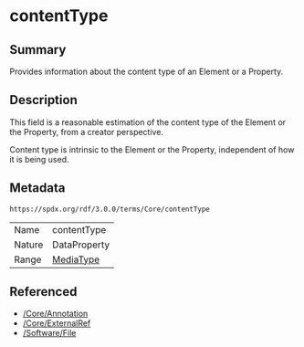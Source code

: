 <!-- Automatically generated by spec-parser v2.3.0 on 2024-07-29T18:25:30.305944+00:00 -->
<!-- SPDX-License-Identifier: Community-Spec-1.0 -->

# contentType

## Summary

Provides information about the content type of an Element or a Property.


## Description

This field is a reasonable estimation of the content type of the Element or the
Property, from a creator perspective.

Content type is intrinsic to the Element or the Property, independent of how it
is being used.


## Metadata

`https://spdx.org/rdf/3.0.0/terms/Core/contentType`


| | |
|---|---|
| Name | contentType |
| Nature | DataProperty |
| Range | [MediaType](../Datatypes/MediaType.md) |




## Referenced

- [/Core/Annotation](../../Core/Classes/Annotation.md)
- [/Core/ExternalRef](../../Core/Classes/ExternalRef.md)
- [/Software/File](../../Software/Classes/File.md)

